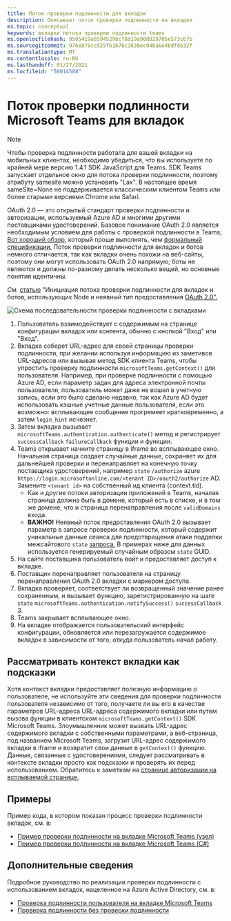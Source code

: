 ```yaml
---
title: Поток проверки подлинности для вкладок
description: Описывает поток проверки подлинности на вкладке
ms.topic: conceptual
keywords: вкладки потока проверки подлинности teams
ms.openlocfilehash: 9505419a6594529bcf8d19a90d029705e573c67b
ms.sourcegitcommit: 976e870cc925f61b76c3830ec04ba6e4bdfde32f
ms.translationtype: MT
ms.contentlocale: ru-RU
ms.lasthandoff: 01/27/2021
ms.locfileid: "50014588"
---
```

# <a name="microsoft-teams-authentication-flow-for-tabs"></a>Поток проверки подлинности Microsoft Teams для вкладок

> [!Note]
> Чтобы проверка подлинности работала для вашей вкладки на мобильных клиентах, необходимо убедиться, что вы используете по крайней мере версию 1.4.1 SDK JavaScript для Teams.
> SDK Teams запускает отдельное окно для потока проверки подлинности, поэтому атрибуту samesite можно установить "Lax". В настоящее время sameSite=None не поддерживается классическим клиентом Teams или более старыми версиями Chrome или Safari.

OAuth 2.0 — это открытый стандарт проверки подлинности и авторизации, используемый Azure AD и многими другими поставщиками удостоверений. Базовое понимание OAuth 2.0 является необходимым условием для работы с проверкой подлинности в Teams; [Вот хороший обзор,](https://aaronparecki.com/oauth-2-simplified/) который проще выполнять, чем [формальный спецификации.](https://oauth.net/2/) Поток проверки подлинности для вкладок и ботов немного отличается, так как вкладки очень похожи на веб-сайты, поэтому они могут использовать OAuth 2.0 напрямую; боты не являются и должны по-разному делать несколько вещей, но основные понятия идентичны.

*См.* [статью](~/tabs/how-to/authentication/auth-tab-aad.md#initiate-authentication-flow) "Инициация потока проверки подлинности для вкладок и ботов, использующих Node и неявный тип предоставления [OAuth 2.0".](https://oauth.net/2/grant-types/implicit/)

![Схема последовательности проверки подлинности с вкладками](~/assets/images/authentication/tab_auth_sequence_diagram.png)

1. Пользователь взаимодействует с содержимым на странице конфигурации вкладок или контента, обычно с кнопкой "Вход" или "Вход".
2. Вкладка соберет URL-адрес для своей страницы проверки подлинности, при желании используя информацию из заметивов URL-адресов или вызывая метод SDK клиента Teams, чтобы упростить проверку подлинности `microsoftTeams.getContext()` для пользователя. Например, при проверке подлинности с помощью Azure AD, если параметр задан для адреса электронной почты пользователя, пользователь может даже не вошел в учетную запись, если это было сделано недавно, так как Azure AD будет использовать кэшные учетные данные пользователя, если это возможно: всплывающее сообщение прогремеет кратковременно, а затем `login_hint` исчезнет.
3. Затем вкладка вызывает `microsoftTeams.authentication.authenticate()` метод и регистрирует `successCallback` `failureCallback` функции и функции.
4. Teams открывает начните страницу в iframe во всплывающее окно. Начальная страница создает случайные данные, сохраняет их для дальнейшей проверки и перенаправляет на конечную точку поставщика удостоверений, например `state` `/authorize` azure `https://login.microsoftonline.com/<tenant ID>/oauth2/authorize` AD. Замените `<tenant id>` на собственный ид клиента (context.tid).
    * Как и другие потоки авторизации приложений в Teams, началая страница должна быть в домене, который есть в списке, и в том же домене, что и страница перенаправления после `validDomains` входа.
    * **ВАЖНО!** Неявный поток предоставления OAuth 2.0 вызывает параметр в запросе проверки подлинности, который содержит уникальные данные сеанса для предотвращения атаки подделки межсайтового `state` [запроса.](https://en.wikipedia.org/wiki/Cross-site_request_forgery) В примерах ниже для данных используется генерируемый случайным образом `state` GUID.
5. На сайте поставщика пользователь войт и предоставляет доступ к вкладке.
6. Поставщик перенаправляет пользователя на страницу перенаправления OAuth 2.0 вкладки с маркером доступа.
7. Вкладка проверяет, соответствует ли возвращенный значение ранее сохраненным, и вызывает функцию, зарегистрированную на шаге `state` `microsoftTeams.authentication.notifySuccess()` `successCallback` 3.
8. Teams закрывает всплывающее окно.
9. На вкладке отображается пользовательский интерфейс конфигурации, обновляется или перезагружается содержимое вкладок в зависимости от того, откуда пользователь начал работу.

## <a name="treat-tab-context-as-hints"></a>Рассматривать контекст вкладки как подсказки

Хотя контекст вкладки предоставляет полезную информацию о пользователе, не используйте эти сведения для проверки подлинности пользователя независимо от того, получаете ли вы его в качестве параметров URL-адреса URL-адреса содержимого вкладки или путем вызова функции в клиентском `microsoftTeams.getContext()` SDK Microsoft Teams. Злоумышленник может вызвать URL-адрес содержимого вкладки с собственными параметрами, а веб-страница, под названием Microsoft Teams, загрузит URL-адрес содержимого вкладки в iframe и возвратит свои данные в `getContext()` функцию. Данные, связанные с удостоверениями, следует рассматривать в контексте вкладки просто как подсказки и проверять их перед использованием. Обратитесь к заметкам на [странице авторизации на всплываемой странице.](~/tabs/how-to/authentication/auth-tab-aad.md#navigate-to-the-authorization-page-from-your-popup-page)

## <a name="samples"></a>Примеры

Пример кода, в котором показан процесс проверки подлинности вкладок, см. в:

* [Пример проверки подлинности на вкладке Microsoft Teams (узел)](https://github.com/OfficeDev/microsoft-teams-sample-complete-node)
* [Пример проверки подлинности на вкладке Microsoft Teams (C#)](https://github.com/OfficeDev/microsoft-teams-sample-complete-csharp)

## <a name="more-details"></a>Дополнительные сведения

Подробное руководство по реализации проверки подлинности с использованием вкладок, нацеленное на Azure Active Directory, см. в:

* [Проверка подлинности пользователя на вкладке Microsoft Teams](~/tabs/how-to/authentication/auth-tab-AAD.md)
* [Проверка подлинности без проверки подлинности](~/tabs/how-to/authentication/auth-silent-AAD.md)
